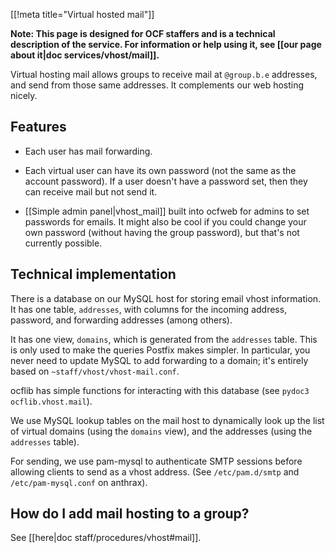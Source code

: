 [[!meta title="Virtual hosted mail"]]

**Note: This page is designed for OCF staffers and is a technical description
of the service. For information or help using it, see [[our page about it|doc
services/vhost/mail]].**

Virtual hosting mail allows groups to receive mail at `@group.b.e` addresses,
and send from those same addresses. It complements our web hosting nicely.

## Features

- Each user has mail forwarding.

- Each virtual user can have its own password (not the same as the account
  password). If a user doesn't have a password set, then they can receive mail
  but not send it.

- [[Simple admin panel|vhost_mail]] built into ocfweb for admins to set
  passwords for emails. It might also be cool if you could change your own
  password (without having the group password), but that's not currently
  possible.

## Technical implementation

There is a database on our MySQL host for storing email vhost information. It
has one table, `addresses`, with columns for the incoming address, password,
and forwarding addresses (among others).

It has one view, `domains`, which is generated from the `addresses` table. This
is only used to make the queries Postfix makes simpler. In particular, you
never need to update MySQL to add forwarding to a domain; it's entirely based
on `~staff/vhost/vhost-mail.conf`.

ocflib has simple functions for interacting with this database (see `pydoc3 ocflib.vhost.mail`).

We use MySQL lookup tables on the mail host to dynamically look up the list of
virtual domains (using the `domains` view), and the addresses (using the
`addresses` table).

For sending, we use pam-mysql to authenticate SMTP sessions before allowing
clients to send as a vhost address. (See `/etc/pam.d/smtp` and
`/etc/pam-mysql.conf` on anthrax).

## How do I add mail hosting to a group?

See [[here|doc staff/procedures/vhost#mail]].
